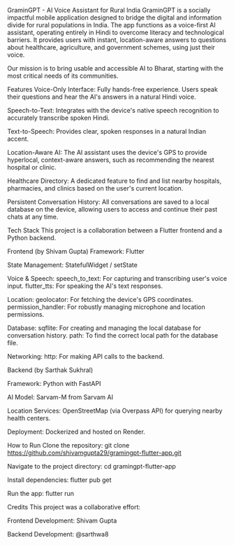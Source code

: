 GraminGPT - AI Voice Assistant for Rural India
GraminGPT is a socially impactful mobile application designed to bridge the digital and information divide for rural populations in India. The app functions as a voice-first AI assistant, operating entirely in Hindi to overcome literacy and technological barriers. It provides users with instant, location-aware answers to questions about healthcare, agriculture, and government schemes, using just their voice.

Our mission is to bring usable and accessible AI to Bharat, starting with the most critical needs of its communities.

Features
Voice-Only Interface: Fully hands-free experience. Users speak their questions and hear the AI's answers in a natural Hindi voice.

Speech-to-Text: Integrates with the device's native speech recognition to accurately transcribe spoken Hindi.

Text-to-Speech: Provides clear, spoken responses in a natural Indian accent.

Location-Aware AI: The AI assistant uses the device's GPS to provide hyperlocal, context-aware answers, such as recommending the nearest hospital or clinic.

Healthcare Directory: A dedicated feature to find and list nearby hospitals, pharmacies, and clinics based on the user's current location.

Persistent Conversation History: All conversations are saved to a local database on the device, allowing users to access and continue their past chats at any time.

Tech Stack
This project is a collaboration between a Flutter frontend and a Python backend.

Frontend (by Shivam Gupta)
Framework: Flutter

State Management: StatefulWidget / setState

Voice & Speech:
speech_to_text: For capturing and transcribing user's voice input.
flutter_tts: For speaking the AI's text responses.

Location:
geolocator: For fetching the device's GPS coordinates.
permission_handler: For robustly managing microphone and location permissions.

Database:
sqflite: For creating and managing the local database for conversation history.
path: To find the correct local path for the database file.

Networking:
http: For making API calls to the backend.

Backend (by Sarthak Sukhral)

Framework: Python with FastAPI

AI Model: Sarvam-M from Sarvam AI

Location Services: OpenStreetMap (via Overpass API) for querying nearby health centers.

Deployment: Dockerized and hosted on Render.

How to Run
Clone the repository:
git clone https://github.com/shivamgupta29/gramingpt-flutter-app.git

Navigate to the project directory:
cd gramingpt-flutter-app

Install dependencies:
flutter pub get

Run the app:
flutter run

Credits
This project was a collaborative effort:

Frontend Development: Shivam Gupta

Backend Development: @sarthwa8
